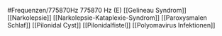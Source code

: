 #Frequenzen/775870Hz
775870 Hz (E)
[[Gelineau Syndrom]]
[[Narkolepsie]]
[[Narkolepsie-Kataplexie-Syndrom]]
[[Paroxysmalen Schlaf]]
[[Pilonidal Cyst]]
[[Pilonidalfistel]]
[[Polyomavirus Infektionen]]